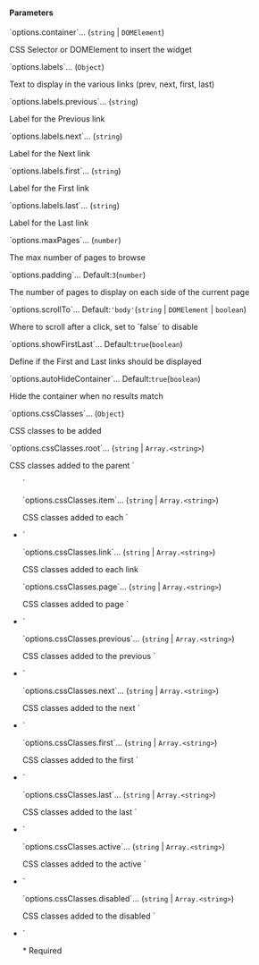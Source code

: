 <h4 class="no-toc">Parameters</h4>
<p class="attr-name">
<span class='attr-required'>`options.container`<span class="show-description">…</span></span>
  <span class="attr-infos">(<code>string</code> &#124; <code>DOMElement</code>)</span>
</p>
<p class="attr-description">CSS Selector or DOMElement to insert the widget</p>
<p class="attr-name">
<span class='attr-optional'>`options.labels`<span class="show-description">…</span></span>
  <span class="attr-infos">(<code>Object</code>)</span>
</p>
<p class="attr-description">Text to display in the various links (prev, next, first, last)</p>
<p class="attr-name">
<span class='attr-optional'>`options.labels.previous`<span class="show-description">…</span></span>
  <span class="attr-infos">(<code>string</code>)</span>
</p>
<p class="attr-description">Label for the Previous link</p>
<p class="attr-name">
<span class='attr-optional'>`options.labels.next`<span class="show-description">…</span></span>
  <span class="attr-infos">(<code>string</code>)</span>
</p>
<p class="attr-description">Label for the Next link</p>
<p class="attr-name">
<span class='attr-optional'>`options.labels.first`<span class="show-description">…</span></span>
  <span class="attr-infos">(<code>string</code>)</span>
</p>
<p class="attr-description">Label for the First link</p>
<p class="attr-name">
<span class='attr-optional'>`options.labels.last`<span class="show-description">…</span></span>
  <span class="attr-infos">(<code>string</code>)</span>
</p>
<p class="attr-description">Label for the Last link</p>
<p class="attr-name">
<span class='attr-optional'>`options.maxPages`<span class="show-description">…</span></span>
  <span class="attr-infos">(<code>number</code>)</span>
</p>
<p class="attr-description">The max number of pages to browse</p>
<p class="attr-name">
<span class='attr-optional'>`options.padding`<span class="show-description">…</span></span>
  <span class="attr-infos">Default:<code class="attr-default">3</code>(<code>number</code>)</span>
</p>
<p class="attr-description">The number of pages to display on each side of the current page</p>
<p class="attr-name">
<span class='attr-optional'>`options.scrollTo`<span class="show-description">…</span></span>
  <span class="attr-infos">Default:<code class="attr-default">&#x27;body&#x27;</code>(<code>string</code> &#124; <code>DOMElement</code> &#124; <code>boolean</code>)</span>
</p>
<p class="attr-description">Where to scroll after a click, set to `false` to disable</p>
<p class="attr-name">
<span class='attr-optional'>`options.showFirstLast`<span class="show-description">…</span></span>
  <span class="attr-infos">Default:<code class="attr-default">true</code>(<code>boolean</code>)</span>
</p>
<p class="attr-description">Define if the First and Last links should be displayed</p>
<p class="attr-name">
<span class='attr-optional'>`options.autoHideContainer`<span class="show-description">…</span></span>
  <span class="attr-infos">Default:<code class="attr-default">true</code>(<code>boolean</code>)</span>
</p>
<p class="attr-description">Hide the container when no results match</p>
<p class="attr-name">
<span class='attr-optional'>`options.cssClasses`<span class="show-description">…</span></span>
  <span class="attr-infos">(<code>Object</code>)</span>
</p>
<p class="attr-description">CSS classes to be added</p>
<p class="attr-name">
<span class='attr-optional'>`options.cssClasses.root`<span class="show-description">…</span></span>
  <span class="attr-infos">(<code>string</code> &#124; <code>Array.&lt;string&gt;</code>)</span>
</p>
<p class="attr-description">CSS classes added to the parent `<ul>`</p>
<p class="attr-name">
<span class='attr-optional'>`options.cssClasses.item`<span class="show-description">…</span></span>
  <span class="attr-infos">(<code>string</code> &#124; <code>Array.&lt;string&gt;</code>)</span>
</p>
<p class="attr-description">CSS classes added to each `<li>`</p>
<p class="attr-name">
<span class='attr-optional'>`options.cssClasses.link`<span class="show-description">…</span></span>
  <span class="attr-infos">(<code>string</code> &#124; <code>Array.&lt;string&gt;</code>)</span>
</p>
<p class="attr-description">CSS classes added to each link</p>
<p class="attr-name">
<span class='attr-optional'>`options.cssClasses.page`<span class="show-description">…</span></span>
  <span class="attr-infos">(<code>string</code> &#124; <code>Array.&lt;string&gt;</code>)</span>
</p>
<p class="attr-description">CSS classes added to page `<li>`</p>
<p class="attr-name">
<span class='attr-optional'>`options.cssClasses.previous`<span class="show-description">…</span></span>
  <span class="attr-infos">(<code>string</code> &#124; <code>Array.&lt;string&gt;</code>)</span>
</p>
<p class="attr-description">CSS classes added to the previous `<li>`</p>
<p class="attr-name">
<span class='attr-optional'>`options.cssClasses.next`<span class="show-description">…</span></span>
  <span class="attr-infos">(<code>string</code> &#124; <code>Array.&lt;string&gt;</code>)</span>
</p>
<p class="attr-description">CSS classes added to the next `<li>`</p>
<p class="attr-name">
<span class='attr-optional'>`options.cssClasses.first`<span class="show-description">…</span></span>
  <span class="attr-infos">(<code>string</code> &#124; <code>Array.&lt;string&gt;</code>)</span>
</p>
<p class="attr-description">CSS classes added to the first `<li>`</p>
<p class="attr-name">
<span class='attr-optional'>`options.cssClasses.last`<span class="show-description">…</span></span>
  <span class="attr-infos">(<code>string</code> &#124; <code>Array.&lt;string&gt;</code>)</span>
</p>
<p class="attr-description">CSS classes added to the last `<li>`</p>
<p class="attr-name">
<span class='attr-optional'>`options.cssClasses.active`<span class="show-description">…</span></span>
  <span class="attr-infos">(<code>string</code> &#124; <code>Array.&lt;string&gt;</code>)</span>
</p>
<p class="attr-description">CSS classes added to the active `<li>`</p>
<p class="attr-name">
<span class='attr-optional'>`options.cssClasses.disabled`<span class="show-description">…</span></span>
  <span class="attr-infos">(<code>string</code> &#124; <code>Array.&lt;string&gt;</code>)</span>
</p>
<p class="attr-description">CSS classes added to the disabled `<li>`</p>

<p class="attr-legend">* <span>Required</span></p>
